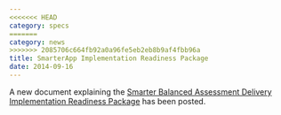 ```yaml
---
<<<<<<< HEAD
category: specs
=======
category: news
>>>>>>> 2085706c664fb92a0a96fe5eb2eb8b9af4fbb96a
title: SmarterApp Implementation Readiness Package
date: 2014-09-16
---
```


A new document explaining the [Smarter Balanced Assessment Delivery Implementation Readiness Package](http://www.smarterapp.org/specs/ImplementationReadinessPackage.html) has been posted.